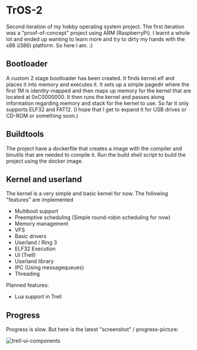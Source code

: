 # TrOS-2

Second iteration of my hobby operating system project. The first iteration was a "proof-of-concept" project using ARM (RaspberryPi). I learnt a whole lot and ended up wanting to learn more and try to dirty my hands with the x86 (i386) platform. So here I am. :)

## Bootloader

A custom 2 stage bootloader has been created. It finds kernel.elf and places it into memory and executes it. It sets up a simple pagedir where the first 1M is identity-mapped and then maps up memory for the kernel that are located at 0xC0000000. It then runs the kernel and passes along information regarding memory and stack for the kernel to use. So far it only supports ELF32 and FAT12. (I hope that I get to expand it for USB drives or CD-ROM or something soon.)

## Buildtools

The project have a dockerfile that creates a image with the compiler and binutils that are needed to compile it. Run the build shell script to build the project using the docker image.

## Kernel and userland

The kernel is a very simple and basic kernel for now. The following "features" are implemented
 * Multiboot support
 * Preemptive scheduling (Simple round-robin scheduling for now)
 * Memory management
 * VFS
 * Basic drivers
 * Userland / Ring 3
 * ELF32 Execution
 * UI (Trell)
 * Userland library
 * IPC (Using messagequeues)
 * Threading

Planned features:

 * Lua support in Trell



## Progress

Progress is slow. But here is the latest "screenshot" / progress-picture:

![trell-ui-components](https://cloud.githubusercontent.com/assets/404305/23579208/e1504d0e-00e8-11e7-8878-ba5110396881.gif)
